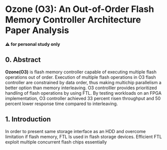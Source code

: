 # Ozone (O3): An Out-of-Order Flash Memory Controller Architecture Paper Analysis

**:warning: for personal study only**

## 0. Abstract
**Ozone(O3)** is flash memory controller capable of executing multiple flash operations out of order. Execution of multiple flash operations in O3 flash controller are constrained by data order, thus making multichip parallelism a better option than memory interleaving. O3 controlller provides prioritized handling of flash operations by using FTL. By testing workloads on an FPGA implementation, O3 controller achieved  33 percent risen throughput and 50 percent lower response time compared to interleaving.

## 1. Introduction

In order to present same storage interface as an HDD and overcome limitation if flash memory, FTL Is used in flash storage devices. Efficient FTL exploit multiple concurrent flash chips essentially 
